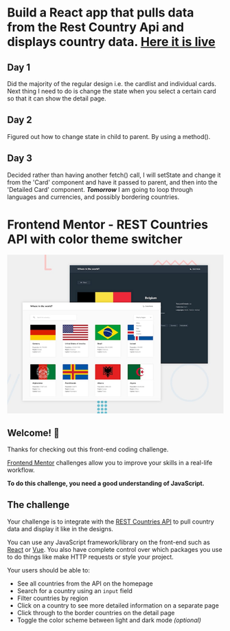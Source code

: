 # Build a React app that pulls data from the Rest Country Api and displays country data. [Here it is live](https://kariandreah.github.io/where-in-the-world/)

## Day 1 
Did the majority of the regular design i.e. the cardlist and individual cards. Next thing I need to do is change the state when you select a certain card so that it can show the detail page. 

## Day 2
Figured out how to change state in child to parent. By using a method(). 

## Day 3 
Decided rather than having another fetch() call, I will setState and change it from the 'Card' component and have it passed to parent, and then into the 'Detailed Card' component. 
***Tomorrow***
I am going to loop through languages and currencies, and possibly bordering countries. 


# Frontend Mentor - REST Countries API with color theme switcher

![Design preview for the REST Countries API with color theme switcher coding challenge](./design/desktop-preview.jpg)

## Welcome! 👋

Thanks for checking out this front-end coding challenge.

[Frontend Mentor](https://www.frontendmentor.io) challenges allow you to improve your skills in a real-life workflow.

**To do this challenge, you need a good understanding of JavaScript.**

## The challenge

Your challenge is to integrate with the [REST Countries API](https://restcountries.eu) to pull country data and display it like in the designs.

You can use any JavaScript framework/library on the front-end such as [React](https://reactjs.org) or [Vue](https://vuejs.org). You also have complete control over which packages you use to do things like make HTTP requests or style your project.

Your users should be able to:

- See all countries from the API on the homepage
- Search for a country using an `input` field
- Filter countries by region
- Click on a country to see more detailed information on a separate page
- Click through to the border countries on the detail page
- Toggle the color scheme between light and dark mode *(optional)*

